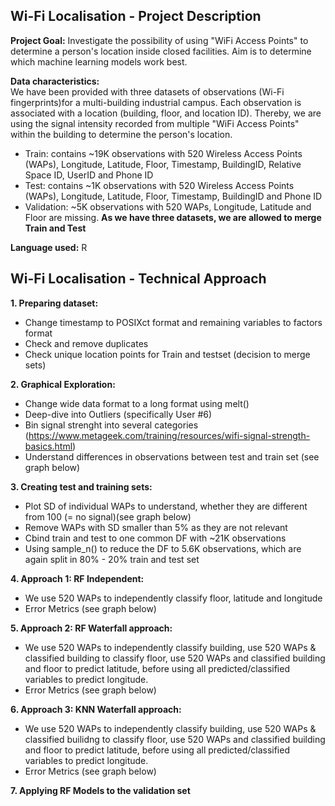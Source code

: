 ## Wi-Fi Localisation - Project Description

**Project Goal:** 
Investigate the possibility of using "WiFi Access Points" to determine a person's location inside closed facilities. Aim is to determine which machine learning models work best.
 
**Data characteristics:**  
We have been provided with three datasets of observations (Wi-Fi fingerprints)for a multi-building industrial campus. Each observation is associated with a location (building, floor, and location ID). Thereby, we are using the signal intensity recorded from multiple "WiFi Access Points" within the building to determine the person's location.

* Train: contains ~19K observations with 520 Wireless Access Points (WAPs), Longitude, Latitude, Floor, Timestamp, BuildingID, Relative Space ID, UserID and Phone ID
* Test: contains ~1K observations with 520 Wireless Access Points (WAPs), Longitude, Latitude, Floor, Timestamp, BuildingID and Phone ID
* Validation: ~5K observations with 520 WAPs, Longitude, Latitude and Floor are missing. **As we have three datasets, we are allowed to merge Train and Test**

**Language used:** R 

## Wi-Fi Localisation  - Technical Approach

**1. Preparing dataset:**

* Change timestamp to POSIXct format and remaining variables to factors format 
* Check and remove duplicates
* Check unique location points for Train and testset (decision to merge sets)

**2. Graphical Exploration:**

* Change wide data format to a long format using melt()
* Deep-dive into Outliers (specifically User #6)
* Bin signal strenght into several categories (https://www.metageek.com/training/resources/wifi-signal-strength-basics.html)
* Understand differences in observations between test and train set (see graph below)

**3. Creating test and training sets:**

* Plot SD of individual WAPs to understand, whether they are different from 100 (= no signal)(see graph below)
* Remove WAPs with SD smaller than 5% as they are not relevant
* Cbind train and test to one common DF with ~21K observations
* Using sample_n() to reduce the DF to 5.6K observations, which are again split in 80% - 20% train and test set

**4. Approach 1: RF Independent:**

* We use 520 WAPs to independently classify floor, latitude and longitude
* Error Metrics (see graph below)

**5. Approach 2: RF Waterfall approach:**

* We use 520 WAPs to independently classify building, use 520 WAPs & classified building to classify floor, use 520 WAPs and classified building and floor to predict latitude, before using all predicted/classified variables to predict longitude.
* Error Metrics (see graph below)

**6. Approach 3: KNN Waterfall approach:**

* We use 520 WAPs to independently classify building, use 520 WAPs & classified builidng to classify floor, use 520 WAPs and classified building and floor to predict latitude, before using all predicted/classified variables to predict longitude.
* Error Metrics (see graph below)

**7. Applying RF Models to the validation set** 
